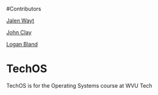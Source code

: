 #Contributors

[Jalen Wayt](https://github.com/iJMW)

[John Clay](https://github.com/48fan48)

[Logan Bland](https://github.com/Logan31and)

# TechOS
TechOS is for the Operating Systems course at WVU Tech
